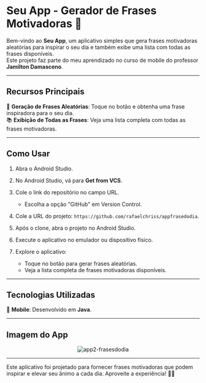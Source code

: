 # **Seu App - Gerador de Frases Motivadoras 🚀**

Bem-vindo ao **Seu App**, um aplicativo simples que gera frases motivadoras aleatórias para inspirar o seu dia e também exibe uma lista com todas as frases disponíveis.  
Este projeto faz parte do meu aprendizado no curso de mobile do professor **Jamilton Damasceno**.

---

## **Recursos Principais**

📜 **Geração de Frases Aleatórias**: Toque no botão e obtenha uma frase inspiradora para o seu dia.  
📚 **Exibição de Todas as Frases**: Veja uma lista completa com todas as frases motivadoras.

---

## **Como Usar**

1. Abra o Android Studio.

2. No Android Studio, vá para **Get from VCS**.

3. Cole o link do repositório no campo URL.

   - Escolha a opção "GitHub" em Version Control.

4. Cole a URL do projeto: `https://github.com/rafaelchriss/appfrasedodia`.

5. Após o clone, abra o projeto no Android Studio.

6. Execute o aplicativo no emulador ou dispositivo físico.

7. Explore o aplicativo:
   - Toque no botão para gerar frases aleatórias.  
   - Veja a lista completa de frases motivadoras disponíveis.

---

## **Tecnologias Utilizadas**

📱 **Mobile**: Desenvolvido em **Java**.

---

## **Imagem do App**

<div align="center">
  <img src="https://github.com/user-attachments/assets/646507ad-a02b-47b8-b9d7-3a4316203f03" alt="app2-frasesdodia">
</div>

---

Este aplicativo foi projetado para fornecer frases motivadoras que podem inspirar e elevar seu ânimo a cada dia. Aproveite a experiência! 🚀✨
